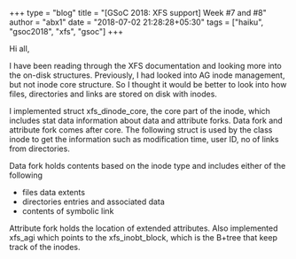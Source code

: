 +++
type = "blog"
title = "[GSoC 2018: XFS support] Week #7 and #8"
author = "abx1"
date = "2018-07-02 21:28:28+05:30"
tags = ["haiku", "gsoc2018", "xfs", "gsoc"]
+++

Hi all,

I have been reading through the XFS documentation and looking more into the on-disk structures. Previously, I had looked into AG inode management, but not inode core structure. So I thought it would be better to look into how files, directories and links are stored on disk with inodes. 

I implemented struct xfs_dinode_core, the core part of the inode, which includes stat data information about data and attribute forks. Data fork and attribute fork comes after core. The following struct is used by the class inode to get the information such as modification time, user ID, no of links from directories. 

 Data fork holds contents based on the inode type and includes either of the following
 * files data extents 
 * directories entries and associated data
 * contents of symbolic link

Attribute fork holds the location of extended attributes. Also implemented xfs_agi which points to the xfs_inobt_block, which is the B+tree that keep track of the inodes.
